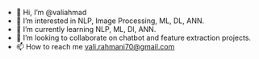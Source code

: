 - 👋 Hi, I’m @valiahmad
- 👀 I’m interested in NLP, Image Processing, ML, DL, ANN.
- 🌱 I’m currently learning NLP, ML, Dl, ANN.
- 💞️ I’m looking to collaborate on chatbot and feature extraction projects.
- 📫 How to reach me vali.rahmani70@gmail.com

<!---
valiahmad/valiahmad is a ✨ special ✨ repository because its `README.md` (this file) appears on your GitHub profile.
You can click the Preview link to take a look at your changes.
--->
